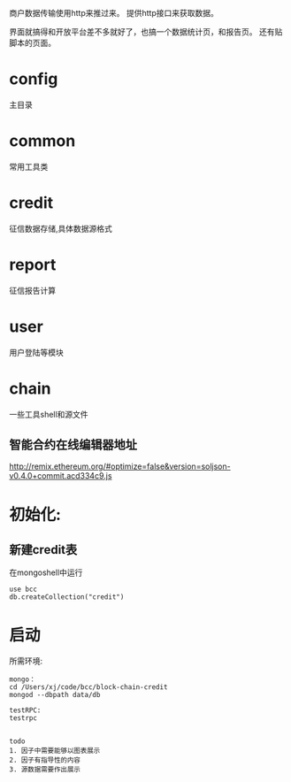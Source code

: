 商户数据传输使用http来推过来。
提供http接口来获取数据。

界面就搞得和开放平台差不多就好了，也搞一个数据统计页，和报告页。
还有贴脚本的页面。

# config
主目录

# common
常用工具类

# credit
征信数据存储,具体数据源格式

# report
征信报告计算

# user
用户登陆等模块

# chain
一些工具shell和源文件

## 智能合约在线编辑器地址
http://remix.ethereum.org/#optimize=false&version=soljson-v0.4.0+commit.acd334c9.js


# 初始化:

## 新建credit表

在mongoshell中运行
```
use bcc
db.createCollection("credit")
```

# 启动

所需环境:
```
mongo：
cd /Users/xj/code/bcc/block-chain-credit
mongod --dbpath data/db

testRPC:
testrpc


todo
1. 因子中需要能够以图表展示
2. 因子有指导性的内容
3. 源数据需要作出展示
```

